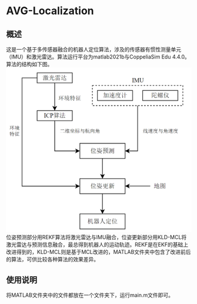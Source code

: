 # AVG-Localization
## 概述
  这是一个基于多传感器融合的机器人定位算法，涉及的传感器有惯性测量单元（IMU）和激光雷达。算法运行平台为matlab2021b与CoppeliaSim Edu 4.4.0。算法的结构如下图。
![image](https://github.com/untitled-man/AVG-Localization/blob/main/pictures/%E5%AE%9A%E4%BD%8D%E7%B3%BB%E7%BB%9F%E7%BB%93%E6%9E%84.drawio.png)
  位姿预测部分用REKF算法将激光雷达与IMU融合，位姿更新部分用KLD-MCL将激光雷达与预测信息融合，最总得到机器人的运动轨迹。REKF是在EKF的基础上改进得到的，KLD-MCL则是基于MCL改进的，MATLAB文件夹中包含了改进前后的算法，可供比较各种算法的效果差异。

## 使用说明
  将MATLAB文件夹中的文件都放在一个文件夹下，运行main.m文件即可。

